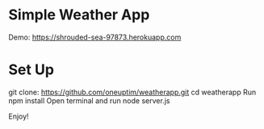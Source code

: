 # Simple Weather App
Demo: https://shrouded-sea-97873.herokuapp.com

# Set Up
git clone: https://github.com/oneuptim/weatherapp.git
cd weatherapp
Run npm install
Open terminal and run node server.js

Enjoy!

